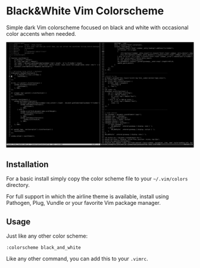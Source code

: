 # Black&White Vim Colorscheme

Simple dark Vim colorscheme focused on black and white with occasional color accents when needed.

![Screenshot](screenshot.png)


## Installation

For a basic install simply copy the color scheme file to your `~/.vim/colors` directory.

For full support in which the airline theme is available, install using Pathogen, Plug, Vundle or your favorite Vim package manager.


## Usage

Just like any other color scheme:

```vim
:colorscheme black_and_white
```

Like any other command, you can add this to your `.vimrc`.
